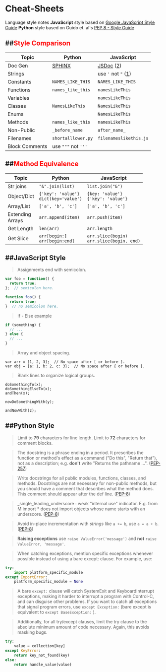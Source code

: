 # Cheat-Sheets
Language style notes
**JavaScript** style based on [Google JavaScript Style Guide](https://google-styleguide.googlecode.com/svn/trunk/javascriptguide.xml)
**Python** style based on Guido et. al's [PEP 8 - Style Guide](https://www.python.org/dev/peps/pep-0008/)

##<font color="red">Style Comparison</font>
---
Topic | Python | JavaScript 
---|---|---
Doc Gen|[SPHINX]|[JSDoc] ([2])
Strings|      |use `'` not `"` ([1])
Constants|`NAMES_LIKE_THIS`|`NAMES_LIKE_THIS`
Functions|`names_like_this`|`namesLikeThis`
Variables|    |`namesLikeThis`
Classes|`NamesLikeThis` |`NamesLikeThis`
Enums|     |`NamesLikeThis`
Methods|`names_like_this`|`namesLikeThis`
Non-Public|`_before_name`|`after_name_`
Filenames|`shortalllower.py`|`filenameslikethis.js`
Block Comments| use `"""` not `'''` | 




##<font color="red">Method Equivalence</font>
---

Topic | Python | JavaScript 
---|---|---
Str joins| `"&".join(list)` | `list.join("&")`
Object/Dict|`{'key': 'value'}`<br>`dict(key='value')`|`{key: 'value'}`<br>`{'key': 'value'}`
Array/List|`['a', 'b', 'c']`|`['a', 'b', 'c']`
Extending<br>Arrays|`arr.append(item)`|`arr.push(item)`
Get Length|`len(arr)`|`arr.length`
Get Slice|`arr[begin:]`<br>`arr[begin:end]`|`arr.slice(begin)`<br>`arr.slice(begin, end)`


##JavaScript Style
---
>Assignments end with semicolon.

```javascript
var foo = function() {
  return true;
};  // semicolon here.

function foo() {
  return true;
}  // no semicolon here.
```
>If - Else example

```javascript
if (something) {
  // ...
} else {
  // ...
}
```
>Array and object spacing.

```
var arr = [1, 2, 3];  // No space after [ or before ].
var obj = {a: 1, b: 2, c: 3};  // No space after { or before }.
```
>Blank lines to organize logical groups.

```
doSomethingTo(x);
doSomethingElseTo(x);
andThen(x);

nowDoSomethingWith(y);

andNowWith(z);
```


##Python Style
---
>Limit to **79** characters for line length.
>Limit to **72** characters for comment blocks.

>The docstring is a phrase ending in a period. It prescribes the function or method's effect as a command ("Do this", "Return that"), not as a description; e.g. **don't** write "Returns the pathname ...". ([PEP-257])

>Write docstrings for all public modules, functions, classes, and methods. Docstrings are not necessary for non-public methods, but you should have a comment that describes what the method does. This comment should appear after the def line. ([PEP-8])

>_single_leading_underscore : weak "internal use" indicator. E.g. from M import * does not import objects whose name starts with an underscore. ([PEP-8])

>Avoid in-place incrementation with *strings* like `a += b`, use `a = a + b`. ([PEP-8])

>**Raising exceptions** use `raise ValueError('message')` and **not** `raise ValueError, 'message'`.


>When catching exceptions, mention specific exceptions whenever possible instead of using a bare except: clause. For example, use:

```python
try:
    import platform_specific_module
except ImportError:
    platform_specific_module = None
```
>A bare `except:` clause will catch SystemExit and KeyboardInterrupt exceptions, making it harder to interrupt a program with Control-C, and can disguise other problems. If you want to catch all exceptions that signal program errors, use `except Exception:` (bare except is equivalent to `except BaseException:` ).

>Additionally, for all try/except clauses, limit the try clause to the absolute minimum amount of code necessary. Again, this avoids masking bugs.

```python
try:
    value = collection[key]
except KeyError:
    return key_not_found(key)
else:
    return handle_value(value)
```



[1]:https://google-styleguide.googlecode.com/svn/trunk/javascriptguide.xml?showone=Strings#Strings
[2]:https://google-styleguide.googlecode.com/svn/trunk/javascriptguide.xml?showone=Comments#Comments
[Sphinx]:http://sphinx-doc.org/
[JSDoc]:http://usejsdoc.org/
[PEP-257]:https://www.python.org/dev/peps/pep-0257/
[PEP-8]:https://www.python.org/dev/peps/pep-0008/